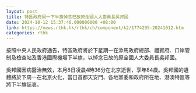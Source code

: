 ```yaml
---
layout: post
title: 特區政府周一下半旗悼念已故原全國人大委員長吳邦國
date: 2024-10-12 15:37:46.000000000 +08:00
link: https://news.rthk.hk/rthk/ch/component/k2/1774205-20241012.htm
categories: rthk
---
```


按照中央人民政府通告，特區政府將於下星期一在添馬政府總部、禮賓府、口岸管制及檢查站及香港國際機場下半旗，以悼念已故的原全國人大委員長吳邦國。

吳邦國因病醫治無效，本月8日凌晨4時36分在北京逝世，享年84歲。吳邦國的遺體將於下周一在北京火化，當日首都天安門、各地黨委和政府所在地、港澳特區等將下半旗誌哀。
